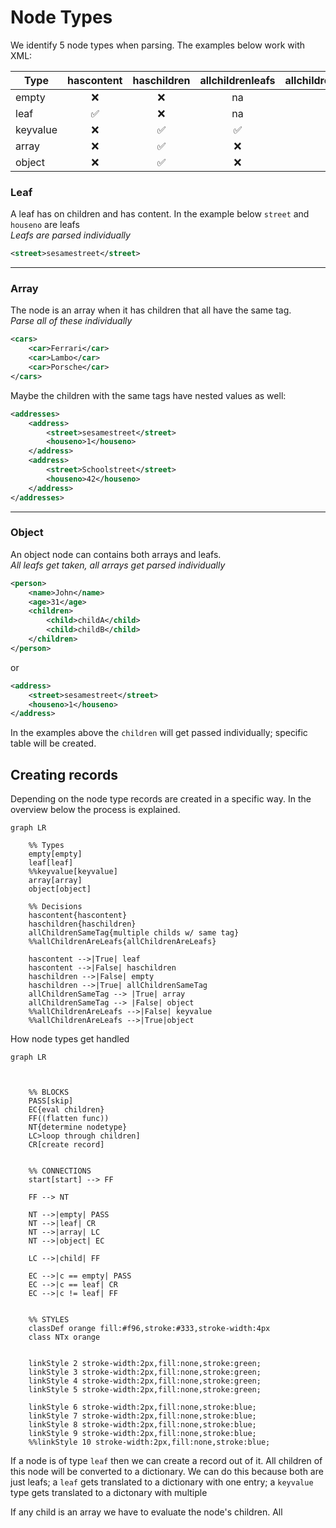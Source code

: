 # Node Types
We identify 5 node types when parsing. The examples below work with XML:

| Type     	| hascontent 	| haschildren 	| allchildrenleafs 	| allchildrensametag 	|
|----------	|:----------:	|:-----------:	|:----------------:	|:------------------:	|
| empty    	|      ❌     	|      ❌      	|        na        	|         na         	|
| leaf     	|      ✅     	|      ❌      	|        na        	|         na         	|
| keyvalue 	|      ❌     	|      ✅      	|         ✅        |          ❌         	|
| array    	|      ❌     	|      ✅      	|         ❌        |          ✅         	|
| object   	|      ❌     	|      ✅      	|         ❌        |          ❌         	|


### Leaf
A leaf has on children and has content. 
In the example below `street` and `houseno` are leafs  
_Leafs are parsed individually_
```xml
<street>sesamestreet</street>
```
<hr>


[comment]: <> (### Keyvalue)
[comment]: <> (Has children but no content. All children are leafs but the leafs have different tags.)
[comment]: <> (In the example above `<address>` is a keyvalue object  )
[comment]: <> (_Keyvalues are parsed as a whole_)
[comment]: <> (```xml)
<!--<address>-->
<!--    <street>sesamestreet</street>-->
<!--    <houseno>1</houseno>-->
<!--</address>-->
[comment]: <> (```)
[comment]: <> (<hr>)


### Array
The node is an array when it has children that all have the same tag.  
_Parse all of these individually_
```xml
<cars>
    <car>Ferrari</car>
    <car>Lambo</car>
    <car>Porsche</car>
</cars>
```
Maybe the children with the same tags have nested values as well:
```xml
<addresses>
    <address>
        <street>sesamestreet</street>
        <houseno>1</houseno>
    </address>
    <address>
        <street>Schoolstreet</street>
        <houseno>42</houseno>
    </address>
</addresses>
```
<hr>

### Object
An object node can contains both arrays and leafs.  
_All leafs get taken, all arrays get parsed individually_
```xml
<person>
    <name>John</name>
    <age>31</age>
    <children>
        <child>childA</child>
        <child>childB</child>
    </children>
</person>
```
or 
```xml
<address>
    <street>sesamestreet</street>
    <houseno>1</houseno>
</address>
```
In the examples above the `children` will get passed individually; specific table will be created.



## Creating records
Depending on the node type records are created in a specific way. In the overview below the process is explained.
```mermaid
graph LR
    
    %% Types
    empty[empty]
    leaf[leaf]
    %%keyvalue[keyvalue]
    array[array]
    object[object]

    %% Decisions
    hascontent{hascontent}
    haschildren{haschildren}
    allChildrenSameTag{multiple childs w/ same tag}
    %%allChildrenAreLeafs{allChildrenAreLeafs}
    
    hascontent -->|True| leaf
    hascontent -->|False| haschildren
    haschildren -->|False| empty
    haschildren -->|True| allChildrenSameTag
    allChildrenSameTag --> |True| array
    allChildrenSameTag --> |False| object
    %%allChildrenAreLeafs -->|False| keyvalue
    %%allChildrenAreLeafs -->|True|object
```

How node types get handled
```mermaid
graph LR



    %% BLOCKS
    PASS[skip]
    EC{eval children}
    FF((flatten func))
    NT{determine nodetype}
    LC>loop through children]
    CR[create record]
    

    %% CONNECTIONS
    start[start] --> FF
    
    FF --> NT
    
    NT -->|empty| PASS
    NT -->|leaf| CR
    NT -->|array| LC
    NT -->|object| EC
    
    LC -->|child| FF

    EC -->|c == empty| PASS
    EC -->|c == leaf| CR
    EC -->|c != leaf| FF


    %% STYLES
    classDef orange fill:#f96,stroke:#333,stroke-width:4px
    class NTx orange


    linkStyle 2 stroke-width:2px,fill:none,stroke:green;
    linkStyle 3 stroke-width:2px,fill:none,stroke:green;
    linkStyle 4 stroke-width:2px,fill:none,stroke:green;
    linkStyle 5 stroke-width:2px,fill:none,stroke:green;

    linkStyle 6 stroke-width:2px,fill:none,stroke:blue;
    linkStyle 7 stroke-width:2px,fill:none,stroke:blue;
    linkStyle 8 stroke-width:2px,fill:none,stroke:blue;
    linkStyle 9 stroke-width:2px,fill:none,stroke:blue;
    %%linkStyle 10 stroke-width:2px,fill:none,stroke:blue;

```
If a node is of type `leaf` then we can create a record out of it. 
All children of this node will be converted to a dictionary. We can do this because both
are just leafs; a `leaf` gets translated to a dictionary with one entry; a `keyvalue` type gets
translated to a dictonary with multiple
  
If any child is an array we have to evaluate the node's children. All  